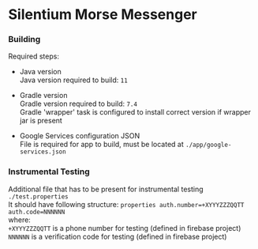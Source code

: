 # Silentium Morse Messenger

### Building
Required steps:

 + Java version  
   Java version required to build: `11`
   
 + Gradle version  
   Gradle version required to build: `7.4`  
   Gradle 'wrapper' task is configured to install correct version if wrapper jar is present

+ Google Services configuration JSON  
  File is required for app to build, must be located at `./app/google-services.json`

### Instrumental Testing
Additional file that has to be present for instrumental testing `./test.properties`  
It should have following structure:
`properties
auth.number=+XYYYZZZQQTT
auth.code=NNNNNN
`  
where:  
`+XYYYZZZQQTT` is a phone number for testing (defined in firebase project)  
`NNNNNN` is a verification code for testing (defined in firebase project)
